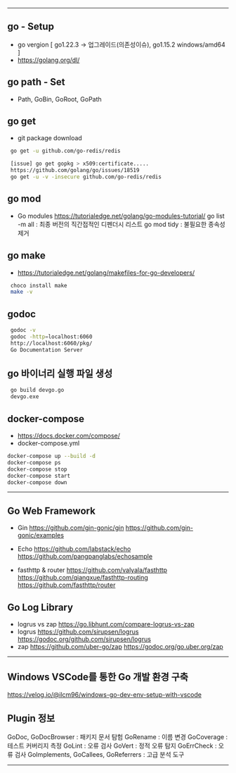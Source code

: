 ***
## go - Setup
- go vergion [ go1.22.3 -> 업그레이드(의존성이슈), go1.15.2 windows/amd64 ]
- https://golang.org/dl/

## go path - Set
- Path, GoBin, GoRoot, GoPath

## go get
- git package download
```bash
 go get -u github.com/go-redis/redis

 [issue] go get gopkg > x509:certificate.....
 https://github.com/golang/go/issues/18519
 go get -u -v -insecure github.com/go-redis/redis
```
## go mod
- Go modules
https://tutorialedge.net/golang/go-modules-tutorial/
go list -m all : 최종 버전의 직간접적인 디펜더시 리스트
go mod tidy : 불필요한 종속성 제거

## go make 
- https://tutorialedge.net/golang/makefiles-for-go-developers/
```bash
 choco install make
 make -v
```
## godoc
```bash
 godoc -v
 godoc -http=localhost:6060
 http://localhost:6060/pkg/
 Go Documentation Server
```
## go 바이너리 실행 파일 생성
```bash
 go build devgo.go
 devgo.exe
```
## docker-compose
- https://docs.docker.com/compose/
- docker-compose.yml
```bash
docker-compose up --build -d
docker-compose ps
docker-compose stop
docker-compose start
docker-compose down
```

***
## Go Web Framework

- Gin
https://github.com/gin-gonic/gin
https://github.com/gin-gonic/examples

- Echo
https://github.com/labstack/echo
https://github.com/pangpanglabs/echosample

- fasthttp & router
https://github.com/valyala/fasthttp
https://github.com/qiangxue/fasthttp-routing
https://github.com/fasthttp/router


## Go Log Library

- logrus vs zap 
https://go.libhunt.com/compare-logrus-vs-zap
- logrus
https://github.com/sirupsen/logrus
https://godoc.org/github.com/sirupsen/logrus
- zap
https://github.com/uber-go/zap
https://godoc.org/go.uber.org/zap


***
## Windows VSCode를 통한 Go 개발 환경 구축 
https://velog.io/@ilcm96/windows-go-dev-env-setup-with-vscode

## Plugin 정보
GoDoc, GoDocBrowser : 패키지 문서 탐험
GoRename : 이름 변경
GoCoverage : 테스트 커버리지 측정
GoLint : 오류 검사
GoVert : 정적 오류 탐지
GoErrCheck : 오류 검사
GoImplements, GoCallees, GoReferrers : 고급 분석 도구

---